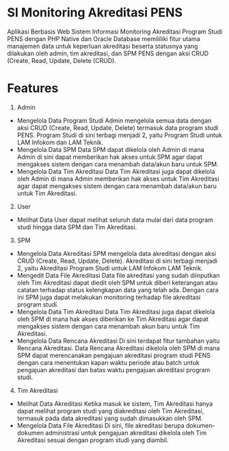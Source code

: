 # SI Monitoring Akreditasi PENS
Aplikasi Berbasis Web Sistem Informasi Monitoring Akreditasi Program Studi PENS dengan PHP Native dan Oracle Database memililiki fitur utama manajemen data untuk keperluan akreditasi beserta statusnya yang dilakukan oleh admin, tim akreditasi, dan SPM PENS dengan aksi CRUD (Create, Read, Update, Delete (CRUD).

# Features

1.	Admin
  *	Mengelola Data Program Studi
    Admin mengelola semua data dengan aksi CRUD (Create, Read, Update, Delete) termasuk data program studi PENS. Program Studi di sini terbagi menjadi 2, yaitu Program Studi untuk LAM Infokom dan LAM Teknik. 
  *	Mengelola Data SPM
    Data SPM dapat dikelola oleh Admin di mana Admin di sini dapat memberikan hak akses untuk SPM agar dapat mengakses sistem dengan cara menambah data/akun baru untuk SPM.
  *	Mengelola Data Tim Akreditasi
    Data Tim Akreditasi juga dapat dikelola oleh Admin di mana Admin memberikan hak akses untuk Tim Akreditasi agar dapat mengakses sistem dengan cara menambah data/akun baru untuk Tim Akreditasi.

2.	User
  *	Melihat Data
    User dapat melihat seluruh data mulai dari data program studi hingga data SPM dan Tim Akreditasi.

3.	SPM
  *	Mengelola Data Akreditasi
    SPM mengelola data akreditasi dengan aksi CRUD (Create, Read, Update, Delete). Akreditasi di sini terbagi menjadi 2, yaitu Akreditasi Program Studi untuk LAM Infokom LAM Teknik. 
  *	Mengedit Data File Akreditasi
    Data file akreditasi yang sudah diinputkan oleh Tim Akreditasi dapat diedit oleh SPM untuk diberi keterangan atau catatan terhadap status kelengkapan data yang telah ada. Dengan cara ini SPM juga dapat melakukan monitoring terhadap file akreditasi program studi.
  *	Mengelola Data Tim Akreditasi
    Data Tim Akreditasi juga dapat dikelola oleh SPM di mana hak akses diberikan ke Tim Akreditasi agar dapat mengakses sistem dengan cara menambah akun baru untuk Tim Akreditasi.
  * Mengelola Data Rencana Akreditasi
    Di sini terdapat fitur tambahan yaitu Rencana Akreditasi. Data Rencana Akreditasi dikelola oleh SPM di mana SPM dapat merencanakan pengajuan akreditasi program studi PENS dengan cara menentukan kapan waktu periode atau batch untuk pengajuan akreditasi dan batas waktu pengajuan akreditasi program studi. 

4.	Tim Akreditasi
  *	Melihat Data Akreditasi
    Ketika masuk ke sistem, Tim Akreditasi hanya dapat melihat program studi yang diakreditasi oleh Tim Akreditasi, termasuk pada data akreditasi yang sudah dimasukkan oleh SPM. 
  *	Mengelola Data File Akreditasi
    Di sini, file akreditasi berupa dokumen-dokumen administrasi untuk pengajuan akreditasi dikelola oleh Tim Akreditasi sesuai dengan program studi yang diambil.
